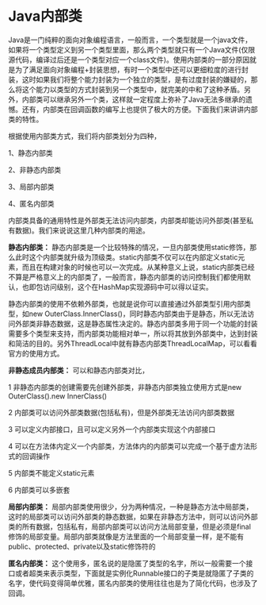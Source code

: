 # Java内部类

Java是一门纯粹的面向对象编程语言，一般而言，一个类型就是一个java文件，如果将一个类型定义到另一个类型里面，那么两个类型就只有一个Java文件(仅限源代码，编译过后还是一个类型对应一个class文件)。使用内部类的一部分原因就是为了满足面向对象编程+封装思想，有时一个类型中还可以更细粒度的进行封装，这时如果我们将整个能力封装为一个独立的类型，是有过度封装的嫌疑的，那么将这个能力以类型的方式封装到另一个类型中，就完美的中和了这种矛盾。另外，内部类可以继承另外一个类，这样就一定程度上弥补了Java无法多继承的遗憾。还有，内部类在回调函数的编写上也提供了极大的方便。下面我们来讲讲内部类的特性。

根据使用内部类方式，我们将内部类划分为四种，

1、静态内部类

2、非静态内部类

3、局部内部类

4、匿名内部类

内部类具备的通用特性是外部类无法访问内部类，内部类却能访问外部类(甚至私有数据)。我们来说说这里几种内部类的用途。

**静态内部类：**
静态内部类是一个比较特殊的情况，一旦内部类使用static修饰，那么此时这个内部类就升级为顶级类。static内部类不仅可以在内部定义static元素，而且在构建对象的时候也可以一次完成。从某种意义上说，static内部类已经不算是严格意义上的内部类了，一般而言，静态内部类的访问控制我们都使用默认，也即包访问级别，这个在HashMap实现源码中可以得以证实。

静态内部类的使用不依赖外部类，也就是说你可以直接通过外部类型引用内部类型，如new OuterClass.InnerClass()，同时静态内部类由于是静态，所以无法访问外部类非静态数据，这是静态属性决定的。静态内部类多用于同一个功能的封装需要多个类型来支持，而内部类功能相对单一，所以将其放到外部类中，达到封装和简洁的目的。另外ThreadLocal中就有静态内部类ThreadLocalMap，可以看看官方的使用方式。

**非静态成员内部类：**
可以和静态内部类对比，

1 非静态内部类的创建需要先创建外部类，非静态内部类独立使用方式是new OuterClass().new InnerClass()

2 内部类可以访问外部类数据(包括私有)，但是外部类无法访问内部类数据

3 可以定义内部接口，且可以定义另外一个内部类实现这个内部接口

4 可以在方法体内定义一个内部类，方法体内的内部类可以完成一个基于虚方法形式的回调操作

5 内部类不能定义static元素

6 内部类可以多嵌套

**局部内部类：**
局部内部类使用很少，分为两种情况，一种是静态方法中局部类，这时的局部类可以访问外部类的静态数据，如果在非静态方法中，则可以访问外部类的所有数据，包括私有，局部内部类可以访问方法局部变量，但是必须是final修饰的局部变量。局部内部类就像是方法里面的一个局部变量一样，是不能有public、protected、private以及static修饰符的

**匿名内部类：**
这个使用多，匿名说的是隐匿了类型的名字，所以一般需要一个接口或者超类来表示类型，下面就是实例化Runnable接口的子类是就隐匿了子类的名字，使代码变得简单优雅，匿名内部类的使用往往也是为了简化代码，也涉及了回调。